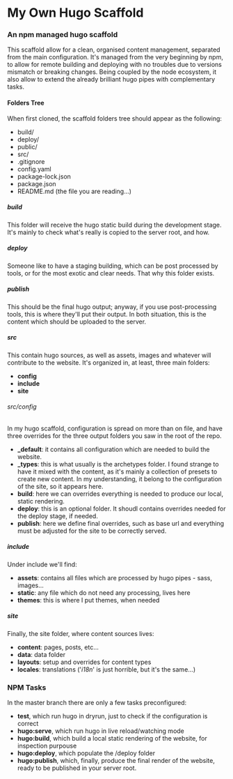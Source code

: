 # My Own Hugo Scaffold

### An npm managed hugo scaffold

This scaffold allow for a clean, organised content management, separated from the main configuration. It's managed from the very beginning by npm, to allow for remote building and deploying with no troubles due to versions mismatch or breaking changes. Being coupled by the node ecosystem, it also allow to extend the already brilliant hugo pipes with complementary tasks.

#### Folders Tree
When first cloned, the scaffold folders tree should appear as the following:

- build/
- deploy/
- public/
- src/
- .gitignore
- config.yaml
- package-lock.json
- package.json
- README.md (the file you are reading...)

##### build
This folder will receive the hugo static build during the development stage. It's mainly to check what's really is copied to the server root, and how. 

##### deploy
Someone like to have a staging building, which can be post processed by tools, or for the most exotic and clear needs. That why this folder exists.

##### publish
This should be the final hugo output; anyway, if you use post-processing tools, this is where they'll put their output. In both situation, this is the content which should be uploaded to the server.

##### src
This contain hugo sources, as well as assets, images and whatever will contribute to the website. It's organized in, at least, three main folders:
- **config**
- **include**
- **site**

###### src/config
In my hugo scaffold, configuration is spread on more than on file, and have three overrides for the three output folders you saw in the root of the repo.
- **_default**: it contains all configuration which are needed to build the website.
- **_types**: this is what usually is the archetypes folder. I found strange to have it mixed with the content, as it's mainly a collection of presets to create new content. In my understanding, it belong to the configuration of the site, so it appears here.
- **build**: here we can overrides everything is needed to produce our local, static rendering.
- **deploy**: this is an optional folder. It shoudl contains overrides needed for the deploy stage, if needed.
- **publish**: here we define final overrides, such as base url and everything must be adjusted for the site to be correctly served.

##### include
Under include we'll find:
- **assets**: contains all files which are processed by hugo pipes - sass, images... 
- **static**: any file which do not need any processing, lives here
- **themes**: this is where I put themes, when needed

##### site
Finally, the site folder, where content sources lives:
- **content**: pages, posts, etc...
- **data**: data folder
- **layouts**: setup and overrides for content types
- **locales**: translations ('*i18n*' is just horrible, but it's the same...)

### NPM Tasks
In the master branch there are only a few tasks preconfigured:
- **test**, which run hugo in dryrun, just to check if the configuration is correct
- **hugo:serve**, which run hugo in live reload/watching mode
- **hugo:build**, which build a local static rendering of the website, for inspection purpouse
- **hugo:deploy**, which populate the /deploy folder
- **hugo:publish**, which, finally, produce the final render of the website, ready to be published in your server root.